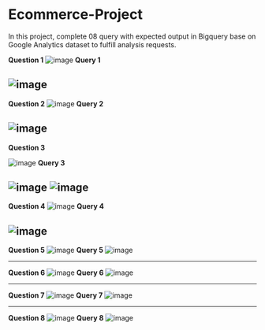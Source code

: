 # Ecommerce-Project
In this project, complete 08 query with expected output in Bigquery base on Google Analytics dataset to fulfill analysis requests.

**Question 1**
![image](https://github.com/uyennguyen307/Ecommerce-Project/assets/162019618/59e63d77-6b6a-4871-9cee-0bca9cc21ce7)
**Query 1**

![image](https://github.com/uyennguyen307/Ecommerce-Project/assets/162019618/149f1c41-c15f-4ecb-b03e-1b5cab5fc8f9)
---
**Question 2**
![image](https://github.com/uyennguyen307/Ecommerce-Project/assets/162019618/167d6cc7-3105-4f72-a0a6-48c8b14f2b3c)
**Query 2**

![image](https://github.com/uyennguyen307/Ecommerce-Project/assets/162019618/aa9ec837-ef9b-41e3-b849-b98bdd3b69f3)
---
**Question 3**

![image](https://github.com/uyennguyen307/Ecommerce-Project/assets/162019618/25cc6ea6-c07f-4579-a04f-29de43cfb8ed)
**Query 3**

![image](https://github.com/uyennguyen307/Ecommerce-Project/assets/162019618/70bb9090-4e0d-4575-b0c2-f3142a15418f)
![image](https://github.com/uyennguyen307/Ecommerce-Project/assets/162019618/52b366b3-0519-489e-93e9-74e9a8b79bd1)
---
**Question 4**
![image](https://github.com/uyennguyen307/Ecommerce-Project/assets/162019618/33832da6-5faa-4387-9d32-c9bfba4d54cf)
**Query 4**

![image](https://github.com/uyennguyen307/Ecommerce-Project/assets/162019618/7ebb9465-9bda-4484-ad69-d28e266a7d8f)
---
**Question 5**
![image](https://github.com/uyennguyen307/Ecommerce-Project/assets/162019618/2e4d569d-fa50-4590-b7b5-adfb16c36c9f)
**Query 5**
![image](https://github.com/uyennguyen307/Ecommerce-Project/assets/162019618/2a78bd86-2fe4-41b4-bb1a-ecf1e148f5ec)

---
**Question 6**
![image](https://github.com/uyennguyen307/Ecommerce-Project/assets/162019618/f2d35b5e-5d84-4855-90d8-e77f75bfacf9)
**Query 6**
![image](https://github.com/uyennguyen307/Ecommerce-Project/assets/162019618/9abb8f70-e9b4-4ebf-8994-6466de394b77)

---
**Question 7**
![image](https://github.com/uyennguyen307/Ecommerce-Project/assets/162019618/4fc5d8fb-a97a-49c3-93c5-80c1d4a2339e)
**Query 7**
![image](https://github.com/uyennguyen307/Ecommerce-Project/assets/162019618/ea4172ca-7468-4bbe-a4d0-ca6630463225)

---
**Question 8**
![image](https://github.com/uyennguyen307/Ecommerce-Project/assets/162019618/030dcc8e-1022-475a-b858-61d294874264)
**Query 8**
![image](https://github.com/uyennguyen307/Ecommerce-Project/assets/162019618/33044e51-b8d0-48db-b9d1-0f15cee85dce)

